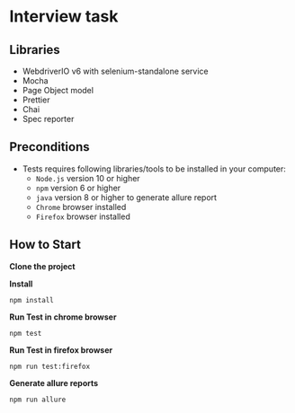 Interview task
====================
## Libraries
- WebdriverIO v6 with selenium-standalone service
- Mocha
- Page Object model
- Prettier
- Chai
- Spec reporter

## Preconditions
- Tests requires following libraries/tools to be installed in your computer:
  - `Node.js` version 10 or higher
  - `npm` version 6 or higher
  - `java` version 8 or higher to generate allure report
  - `Chrome` browser installed
  - `Firefox` browser installed
  
## How to Start

**Clone the project**

**Install**

```npm install```

**Run Test in chrome browser**

```npm test```

**Run Test in firefox browser**

```npm run test:firefox```

**Generate allure reports**

``npm run allure``